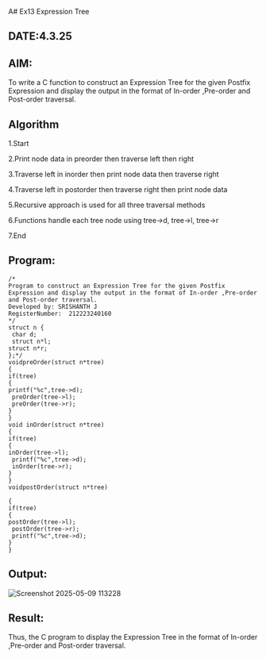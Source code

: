 A# Ex13 Expression Tree
## DATE:4.3.25
## AIM:
To write a C function to construct an Expression Tree for the given Postfix Expression and display the output in the format of In-order ,Pre-order and Post-order traversal.

## Algorithm
1.Start

2.Print node data in preorder then traverse left then right

3.Traverse left in inorder then print node data then traverse right

4.Traverse left in postorder then traverse right then print node data

5.Recursive approach is used for all three traversal methods

6.Functions handle each tree node using tree->d, tree->l, tree->r

7.End

## Program:
```
/*
Program to construct an Expression Tree for the given Postfix Expression and display the output in the format of In-order ,Pre-order and Post-order traversal.
Developed by: SRISHANTH J
RegisterNumber:  212223240160
*/
struct n {
 char d;
 struct n*l;
struct n*r;
};*/
voidpreOrder(struct n*tree)
{
if(tree)
{
printf("%c",tree->d);
 preOrder(tree->l);
 preOrder(tree->r);
}
}
void inOrder(struct n*tree)
{
if(tree)
{
inOrder(tree->l);
 printf("%c",tree->d);
 inOrder(tree->r);
}
}
voidpostOrder(struct n*tree)
 
{
if(tree)
{
postOrder(tree->l);
 postOrder(tree->r);
 printf("%c",tree->d);
}
}

```

## Output:
![Screenshot 2025-05-09 113228](https://github.com/user-attachments/assets/5d824a31-bbe3-47c6-bc45-062c945df34f)




## Result:
Thus, the C program to display the Expression Tree in the format of In-order ,Pre-order and Post-order traversal.
